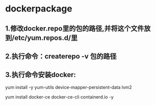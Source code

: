 # dockerpackage
## 1.修改docker.repo里的包的路径,并将这个文件放到/etc/yum.repos.d/里
## 2.执行命令：createrepo -v 包的路径
## 3.执行命令安装docker:

  yum install -y yum-utils device-mapper-persistent-data  lvm2
  
  yum install docker-ce docker-ce-cli containerd.io -y
